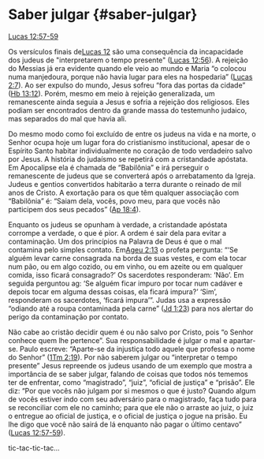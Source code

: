 # **Saber julgar** {#saber-julgar}

[Lucas 12:57-59](http://bibliaonline.com.br/acf/lc/12/57-59)

Os versículos finais de[Lucas 12](http://bibliaonline.com.br/acf/lc/12) são uma consequência da incapacidade dos judeus de &quot;interpretarem o tempo presente&quot; ([Lucas 12:56](http://bibliaonline.com.br/acf/lc/12/56)). A rejeição do Messias já era evidente quando ele veio ao mundo e Maria “o colocou numa manjedoura, porque não havia lugar para eles na hospedaria” ([Lucas 2:7](http://bibliaonline.com.br/acf/lc/2/7)). Ao ser expulso do mundo, Jesus sofreu “fora das portas da cidade” ([Hb 13:12](http://bibliaonline.com.br/acf/hb/13/12)). Porém, mesmo em meio à rejeição generalizada, um remanescente ainda seguia a Jesus e sofria a rejeição dos religiosos. Eles podiam ser encontrados dentro da grande massa do testemunho judaico, mas separados do mal que havia ali.

Do mesmo modo como foi excluído de entre os judeus na vida e na morte, o Senhor ocupa hoje um lugar fora do cristianismo institucional, apesar de o Espírito Santo habitar individualmente no coração de todo verdadeiro salvo por Jesus. A história do judaísmo se repetirá com a cristandade apóstata. Em Apocalipse ela é chamada de “Babilônia” e irá perseguir o remanescente de judeus que se converterá após o arrebatamento da Igreja. Judeus e gentios convertidos habitarão a terra durante o reinado de mil anos de Cristo. A exortação para os que têm qualquer associação com “Babilônia” é: “Saiam dela, vocês, povo meu, para que vocês não participem dos seus pecados” ([Ap 18:4](http://bibliaonline.com.br/acf/ap/18/4)).

Enquanto os judeus se opunham à verdade, a cristandade apóstata corrompe a verdade, o que é pior. A ordem é sair dela para evitar a contaminação. Um dos princípios na Palavra de Deus é que o mal contamina pelo simples contato. Em[Ageu 2:13](http://bibliaonline.com.br/acf/ag/2/13) o profeta pergunta: “‘Se alguém levar carne consagrada na borda de suas vestes, e com ela tocar num pão, ou em algo cozido, ou em vinho, ou em azeite ou em qualquer comida, isso ficará consagrado?’ Os sacerdotes responderam: ‘Não’. Em seguida perguntou ag: ‘Se alguém ficar impuro por tocar num cadáver e depois tocar em alguma dessas coisas, ela ficará impura?’ ‘Sim’, responderam os sacerdotes, ‘ficará impura’”. Judas usa a expressão “odiando até a roupa contaminada pela carne” ([Jd 1:23](http://bibliaonline.com.br/acf/jd/1/23)) para nos alertar do perigo da contaminação por contato.

Não cabe ao cristão decidir quem é ou não salvo por Cristo, pois “o Senhor conhece quem lhe pertence”. Sua responsabilidade é julgar o mal e apartar-se. Paulo escreve: “Aparte-se da injustiça todo aquele que professa o nome do Senhor” ([1Tm 2:19](http://bibliaonline.com.br/acf/1tm/2/19)). Por não saberem julgar ou “interpretar o tempo presente” Jesus repreende os judeus usando de um exemplo que mostra a importância de se saber julgar, falando de coisas que todos nós tememos ter de enfrentar, como “magistrado”, “juiz”, “oficial de justiça” e “prisão”. Ele diz: “Por que vocês não julgam por si mesmos o que é justo? Quando algum de vocês estiver indo com seu adversário para o magistrado, faça tudo para se reconciliar com ele no caminho; para que ele não o arraste ao juiz, o juiz o entregue ao oficial de justiça, e o oficial de justiça o jogue na prisão. Eu lhe digo que você não sairá de lá enquanto não pagar o último centavo” ([Lucas 12:57-59](http://bibliaonline.com.br/acf/lc/12/57-59)).

tic-tac-tic-tac...